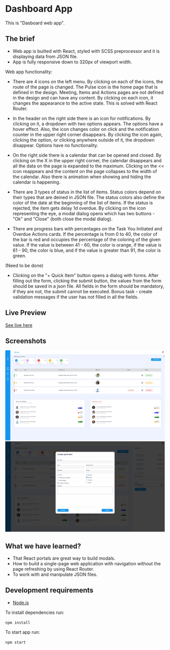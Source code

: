 # Dashboard App

This is "Dasboard web app".

## The brief

- Web app is builted with React, styled with SCSS preprocessor and it is displaying data from JSON file.
- App is fully responsive down to 320px of viewport width.

Web app functionality:

- There are 4 icons on the left menu. By clicking on each of the icons, the route of the page is changed. The Pulse icon is the home page that is defined in the design. Meeting, Items and Actions pages are not defined in the design and can have any content. By clicking on each icon, it changes the appearance to the active state. This is solved with React Router.

- In the header on the right side there is an icon for notifications. By clicking on it, a dropdown with two options appears. The options have a hover effect. Also, the icon changes color on click and the notification counter in the upper right corner disappears. By clicking the icon again, clicking the option, or clicking anywhere outside of it, the dropdown disappear. Options have no functionality.

- On the right side there is a calendar that can be opened and closed. By clicking on the X in the upper right corner, the calendar disappears and all the data on the page is expanded to the maximum. Clicking on the << icon reappears and the content on the page collapses to the width of the calendar. Also there is animation when showing and hiding the calendar is happening.

- There are 3 types of status in the list of items. Status colors depend on their types that are deined in JSON file. The status colors also define the color of the date at the beginning of the list of items. If the status is rejected, the item gets delay 1d overdue. By clicking on the icon representing the eye, a modal dialog opens which has two buttons - "Ok" and "Close" (both close the modal dialog).

- There are progress bars with percentages on the Task You Initiated and Overdue Actions cards. If the percentage is from 0 to 40, the color of the bar is red and occupies the percentage of the coloring of the given value. If the value is between 41 - 60, the color is orange, if the value is 61 - 90, the color is blue, and if the value is greater than 91, the color is green.

(Need to be done)

- Clicking on the "+ Quick Item" button opens a dialog with forms. After filling out the form, clicking the submit button, the values ​​from the form should be saved in a json file. All fields in the form should be mandatory, if they are not, the submit cannot be executed. Bonus task - create validation messages if the user has not filled in all the fields.

## Live Preview

[See live here](https://gorankukic-dashboardapp.netlify.app/)

## Screenshots

![Screnshoot](public/images/screenshot_1.jpg)
![Screnshoot](public/images/screenshot_2.jpg)

## What we have learned?

- That React portals are great way to build modals.
- How to build a single-page web application with navigation without the page refreshing by using React Router.
- To work with and manipulate JSON files.

## Development requirements

- [Node.js](http://nodejs.org/)

To install dependencies run:

`npm install`

To start app run:

`npm start`
